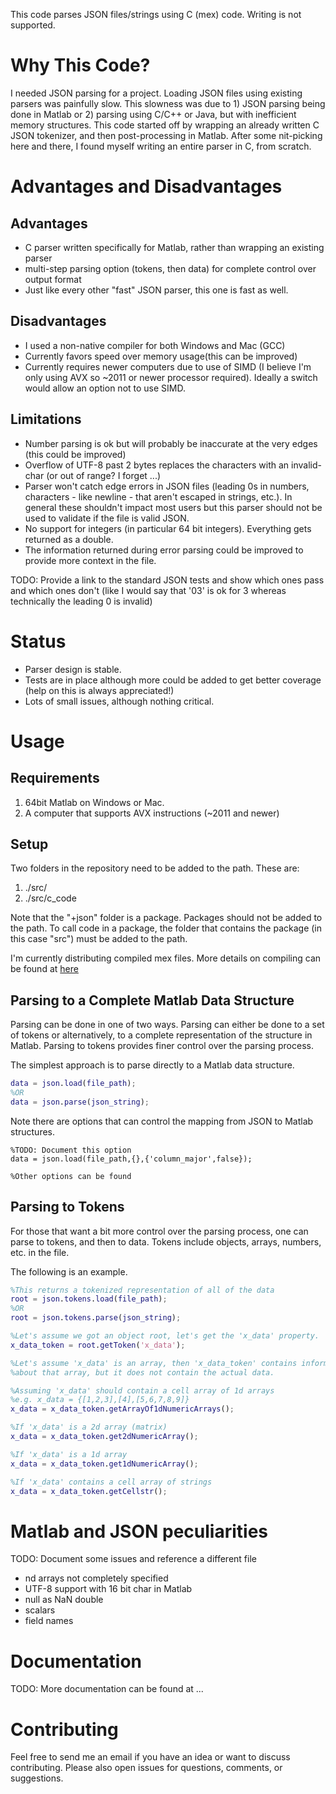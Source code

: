 This code parses JSON files/strings using C (mex) code. Writing is not supported.

# Why This Code?

I needed JSON parsing for a project. Loading JSON files using existing parsers was painfully slow. This slowness was due to 1) JSON parsing being done in Matlab or 2) parsing using C/C++ or Java, but with inefficient memory structures. This code started off by wrapping an already written C JSON tokenizer, and then post-processing in Matlab. After some nit-picking here and there, I found myself writing an entire parser in C, from scratch.

# Advantages and Disadvantages

## Advantages
* C parser written specifically for Matlab, rather than wrapping an existing parser
* multi-step parsing option (tokens, then data) for complete control over output format
* Just like every other "fast" JSON parser, this one is fast as well.

## Disadvantages
* I used a non-native compiler for both Windows and Mac (GCC)
* Currently favors speed over memory usage(this can be improved)
* Currently requires newer computers due to use of SIMD (I believe I'm only using AVX so ~2011 or newer processor required). Ideally a switch would allow an option not to use SIMD.

## Limitations

* Number parsing is ok but will probably be inaccurate at the very edges (this could be improved)
* Overflow of UTF-8 past 2 bytes replaces the characters with an invalid-char (or out of range? I forget ...)
* Parser won't catch edge errors in JSON files (leading 0s in numbers, characters - like newline - that aren't escaped in strings, etc.). In general these shouldn't impact most users but this parser should not be used to validate if the file is valid JSON.
* No support for integers (in particular 64 bit integers). Everything gets returned as a double.
* The information returned during error parsing could be improved to provide more context in the file.

TODO: Provide a link to the standard JSON tests and show which ones pass and which ones don't (like I would say that '03' is ok for 3 whereas technically the leading 0 is invalid)

# Status

* Parser design is stable.
* Tests are in place although more could be added to get better coverage (help on this is always appreciated!)
* Lots of small issues, although nothing critical.

# Usage

## Requirements

1. 64bit Matlab on Windows or Mac.
2. A computer that supports AVX instructions (~2011 and newer)

## Setup

Two folders in the repository need to be added to the path. These are:

1. ./src/
2. ./src/c_code

Note that the "+json" folder is a package. Packages should not be added to the path. To call code in a package, the folder that contains the package (in this case "src") must be added to the path.

I'm currently distributing compiled mex files. More details on compiling can be found at [here](./docs/compiling.md)

## Parsing to a Complete Matlab Data Structure

Parsing can be done in one of two ways. Parsing can either be done to a set of tokens or alternatively, to a complete representation of the structure in Matlab. Parsing to tokens provides finer control over the parsing process.

The simplest approach is to parse directly to a Matlab data structure. 

```matlab
data = json.load(file_path);
%OR
data = json.parse(json_string);
```

Note there are options that can control the mapping from JSON to Matlab structures.
```
%TODO: Document this option
data = json.load(file_path,{},{'column_major',false});

%Other options can be found

```

## Parsing to Tokens

For those that want a bit more control over the parsing process, one can parse to tokens, and then to data. Tokens include objects, arrays, numbers, etc. in the file. 

The following is an example.

```matlab
%This returns a tokenized representation of all of the data
root = json.tokens.load(file_path);
%OR
root = json.tokens.parse(json_string);

%Let's assume we got an object root, let's get the 'x_data' property.
x_data_token = root.getToken('x_data');

%Let's assume 'x_data' is an array, then 'x_data_token' contains information
%about that array, but it does not contain the actual data.

%Assuming 'x_data' should contain a cell array of 1d arrays
%e.g. x_data = {[1,2,3],[4],[5,6,7,8,9]}
x_data = x_data_token.getArrayOf1dNumericArrays();

%If 'x_data' is a 2d array (matrix)
x_data = x_data_token.get2dNumericArray();

%If 'x_data' is a 1d array
x_data = x_data_token.get1dNumericArray();

%If 'x_data' contains a cell array of strings
x_data = x_data_token.getCellstr();
```

# Matlab and JSON peculiarities

TODO: Document some issues and reference a different file
- nd arrays not completely specified
- UTF-8 support with 16 bit char in Matlab
- null as NaN double
- scalars
- field names

# Documentation

TODO: More documentation can be found at ...

# Contributing

Feel free to send me an email if you have an idea or want to discuss contributing. Please also open issues for questions, comments, or suggestions.



